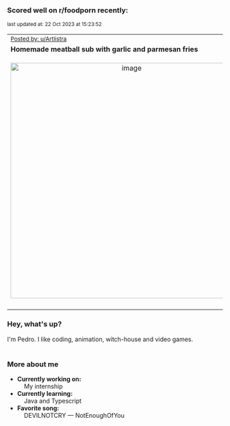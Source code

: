 ### Scored well on r/foodporn recently:

<p align="left"><sub>last updated at: 22 Oct 2023 at 15:23:52</sub></p>

|   |
| --- |
| <sub>[Posted by: u/Artlistra][source]</sub> |
| **Homemade meatball sub with garlic and parmesan fries** | 
|<p align="center"> <img alt="image" src="https://i.redd.it/bwrsmyvec7vb1.jpg" width="550" /> </p>|
|   |

### Hey, what's up?

I'm Pedro. I like coding, animation, witch-house and video games.<br><br>

### More about me
- **Currently working on:**  
&nbsp;&nbsp;&nbsp;&nbsp;My internship
- **Currently learning:**  
&nbsp;&nbsp;&nbsp;&nbsp;Java and Typescript
- **Favorite song:**  
&nbsp;&nbsp;&nbsp;&nbsp;DEVILNOTCRY — NotEnoughOfYou<br><br>

  



  
  
  
[linkedin]: https://linkedin.com/in/pedro-h-r-gomes-8a487b14a/
[gmail]: mailto:pilique11@gmail.com
[source]: https://reddit.com/r/FoodPorn/comments/17bpw0p/homemade_meatball_sub_with_garlic_and_parmesan/
[redditAPI]: https://www.reddit.com/dev/api/